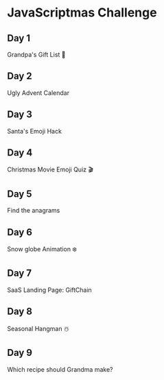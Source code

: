 # JavaScriptmas Challenge

## Day 1

Grandpa's Gift List 🎅

## Day 2

Ugly Advent Calendar

## Day 3

Santa's Emoji Hack

## Day 4

Christmas Movie Emoji Quiz 🎬

## Day 5

Find the anagrams

## Day 6

Snow globe Animation ❄️

## Day 7

SaaS Landing Page: GiftChain

## Day 8

Seasonal Hangman ☃️

## Day 9

Which recipe should Grandma make?
